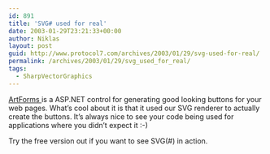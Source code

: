 ```yaml
---
id: 891
title: 'SVG# used for real'
date: 2003-01-29T23:21:33+00:00
author: Niklas
layout: post
guid: http://www.protocol7.com/archives/2003/01/29/svg-used-for-real/
permalink: /archives/2003/01/29/svg_used_for_real/
tags:
  - SharpVectorGraphics
---
```

<div class='microid-e751cb18741f29a1ad3f5b3794517a20562d654f'>
  <p>
    <a href="http://artforms.progressivex.com/index.htm">ArtForms </a>is a ASP.NET control for generating good looking buttons for your web pages. What&#8217;s cool about it is that it used our SVG renderer to actually create the buttons. It&#8217;s always nice to see your code being used for applications where you didn&#8217;t expect it :-)
  </p>
  
  <p>
    Try the free version out if you want to see SVG(#) in action.
  </p>
</div>